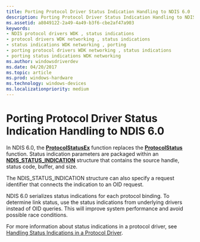 ```yaml
---
title: Porting Protocol Driver Status Indication Handling to NDIS 6.0
description: Porting Protocol Driver Status Indication Handling to NDIS 6.0
ms.assetid: a8049122-2a49-4a49-b3f6-cbe2af47a903
keywords:
- NDIS protocol drivers WDK , status indications
- protocol drivers WDK networking , status indications
- status indications WDK networking , porting
- porting protocol drivers WDK networking , status indications
- porting status indications WDK networking
ms.author: windowsdriverdev
ms.date: 04/20/2017
ms.topic: article
ms.prod: windows-hardware
ms.technology: windows-devices
ms.localizationpriority: medium
---
```


# Porting Protocol Driver Status Indication Handling to NDIS 6.0





In NDIS 6.0, the [**ProtocolStatusEx**](https://msdn.microsoft.com/library/windows/hardware/ff570270) function replaces the [**ProtocolStatus**](https://msdn.microsoft.com/library/windows/hardware/ff563257) function. Status indication parameters are packaged within an [**NDIS\_STATUS\_INDICATION**](https://msdn.microsoft.com/library/windows/hardware/ff567373) structure that contains the source handle, status code, buffer, and size.

The NDIS\_STATUS\_INDICATION structure can also specify a request identifier that connects the indication to an OID request.

NDIS 6.0 serializes status indications for each protocol binding. To determine link status, use the status indications from underlying drivers instead of OID queries. This will improve system performance and avoid possible race conditions.

For more information about status indications in a protocol driver, see [Handling Status Indications in a Protocol Driver](handling-status-indications-in-a-protocol-driver.md).

 

 





